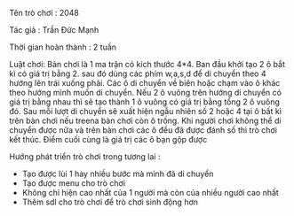 Tên trò chơi : 2048

Tác giả : Trần Đức Mạnh

Thời gian hoàn thành : 2 tuần

Luật chơi: 
	Bàn chơi là 1 ma trận có kích thước 4*4. Ban đầu khởi tạo 2 ô bắt kì có giá trị bằng 2. sau đó dùng các phím w,a,s,d để di chuyển theo 4 hướng lên trái xuống phải. Các ô di chuyển về biên hoặc chạm vào ô khác theo hướng mình muốn di chuyển. Nếu 2 ô vuông trên hướng di chuyển có giá trị bằng nhau thì sẽ tạo thành 1 ô vuông có giá trị bằng tổng 2 ô vuông đó. Sau mỗi lượt di chuyển sẽ xuất hiện ngẫu nhiên số 2 hoặc 4 tại ô bất kì trên bàn chơi nếu treena bàn chơi còn ô trống. Khi người chơi không thể di chuyển được nữa và trên bàn chơi các ô đều đã được đánh số thì trò chơi kết thúc. Điểm cuối cùng là giá trị các ô bạn gộp được
	
Hướng phát triển trò chơi trong tương lai : 
- Tạo được lùi 1 hay nhiều bước mà mình đã di chuyển
- Tạo được menu cho trò chơi
- Không chỉ hiện cao nhất của 1 người mà còn của nhiều người cao nhất 
- Thêm sdl cho trò chơi để trò chơi sinh động hơn
			
